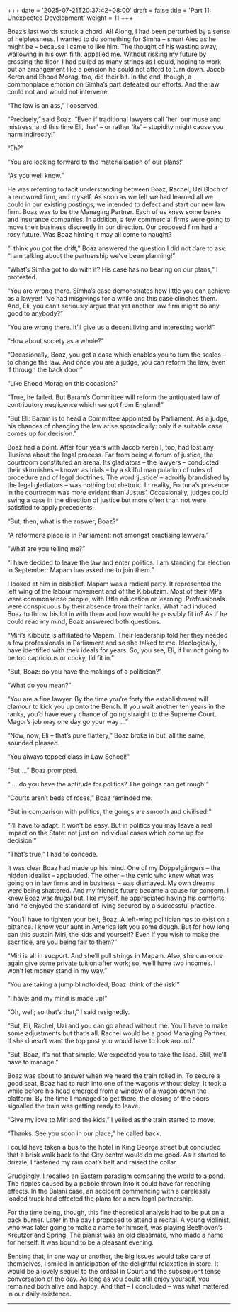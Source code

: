 +++
date = '2025-07-21T20:37:42+08:00'
draft = false
title = 'Part 11: Unexpected Development'
weight = 11
+++


Boaz’s last words struck a chord. All Along, I had been perturbed by a sense of helplessness. I wanted to do something for Simha – smart Alec as he might be – because I came to like him. The thought of his wasting away, wallowing in his own filth, appalled me. Without risking my future by crossing the floor, I had pulled as many strings as I could, hoping to work out an arrangement like a pension he could not afford to turn down. Jacob Keren and Ehood Morag, too, did their bit. In the end, though, a commonplace emotion on Simha’s part defeated our efforts. And the law could not and would not intervene.

“The law is an ass,” I observed.

“Precisely,” said Boaz. “Even if traditional lawyers call ‘her’ our muse and mistress; and this time Eli, ‘her’ – or rather ‘its’ – stupidity might cause you harm indirectly!”

“Eh?”

“You  are looking forward to the materialisation of our plans!”

“As you well know.” 

He was referring to tacit understanding between Boaz, Rachel, Uzi Bloch of a renowned firm, and myself. As soon as we felt we had learned all we could in our existing postings, we intended to defect and start our new law firm. Boaz was to be the Managing Partner. Each of us knew some banks and insurance companies. In addition, a few  commercial firms were going to move their business discreetly in our direction. Our proposed firm had a rosy future. Was Boaz hinting it may all come to naught? 

“I think you got the drift,” Boaz answered the question I did not dare to ask. “I am talking about the partnership we’ve been planning!”

“What’s Simha got to do with it? His case has no bearing on our plans,” I protested.  

“You are wrong there. Simha’s case demonstrates how little you can achieve as a lawyer! I’ve had misgivings for a while and this case clinches them. And, Eli,  you can’t seriously argue that yet another law firm might do any good to anybody?”

“You are wrong there. It’ll give us  a decent living and interesting work!”

“How about society as a whole?”

“Occasionally, Boaz, you get a case which enables you to turn the scales – to change the law. And once you are a judge, you can reform the law, even if through the back door!”

“Like Ehood Morag on this occasion?”

“True, he failed. But Baram’s Committee will reform the antiquated law of contributory negligence which we got from England!”

“But Eli: Baram is to head a Committee appointed by Parliament. As a judge, his chances of changing the law arise sporadically: only if a suitable case comes up for decision.”

Boaz had a point. After four years with Jacob Keren I, too, had lost any illusions about the legal process. Far from being a forum of justice, the courtroom constituted an arena. Its gladiators – the lawyers – conducted their skirmishes – known as trials – by a skilful manipulation of rules of procedure and of legal doctrines. The word ‘justice’ – adroitly brandished by the legal gladiators – was nothing but rhetoric. In reality, Fortuna’s presence in the courtroom was more evident than Justus’. Occasionally, judges could swing a case in the direction of justice but more often than not were satisfied to apply precedents.   

“But, then, what is the answer, Boaz?” 

“A reformer’s place is in Parliament: not amongst practising lawyers.”

“What are you telling me?”

“I have decided to leave the law and enter politics. I am standing for election in September: Mapam has asked me to join them.”

I looked at him in disbelief. Mapam was a radical party. It represented the left wing of the labour movement and of the Kibbutzim. Most of their MPs were commonsense people, with little education or learning. Professionals were conspicuous by their absence from their ranks. What had induced Boaz to throw his lot in with them and how would he possibly fit in? As if he could read my mind, Boaz answered both questions. 

“Miri’s Kibbutz is affiliated to Mapam. Their leadership told her they needed a few professionals in Parliament and so she talked to me. Ideologically, I have identified with their ideals for years. So, you see, Eli, if I’m not going to be too capricious or cocky, I’d fit in.”

“But, Boaz: do you have the makings of a politician?”

“What do you mean?”

“You are a fine lawyer. By the time you’re forty the establishment will  clamour to kick you up onto the Bench. If you wait another ten years in the ranks, you’d have every chance of going straight to the Supreme Court. Magor’s job may one day go your way …”

“Now, now, Eli – that’s pure flattery,” Boaz broke in but, all the same, sounded pleased.

“You always topped class in Law School!”

“But …” Boaz prompted.

“ … do you have the aptitude for politics? The goings can get rough!”

“Courts aren’t  beds of roses,” Boaz reminded me.

“But in comparison with politics, the goings are smooth and civilised!”

“I’ll have to adapt. It won’t be easy.  But in politics you may leave a real impact on the State: not just on individual cases which come up for decision.”

“That’s  true,” I had to concede.

It was clear Boaz had made up his mind. One of my Doppelgängers – the hidden idealist –   applauded. The other – the cynic who knew what was going on in law firms and in business – was dismayed. My own dreams were being shattered. And my friend’s future became a cause for concern. I knew Boaz was frugal but, like myself, he appreciated having his comforts; and he enjoyed the standard of living secured by a successful practice.

“You’ll have to tighten your belt, Boaz. A left-wing politician has to exist on a pittance. I know your aunt in America left you some dough. But for how long can this sustain Miri, the kids and yourself? Even if you wish to make the sacrifice, are you being fair to them?”

“Miri is all in support. And she’ll pull strings in Mapam.  Also, she can once again give some private tuition after work; so, we’ll have two incomes.  I won’t let money stand in my way.”

“You are taking a jump blindfolded, Boaz: think of the risk!”

“I have; and my mind is made up!”

“Oh, well; so that’s that,” I said resignedly.

“But, Eli, Rachel, Uzi and you can go ahead without me. You’ll have to make some adjustments but that’s all. Rachel would be a good Managing Partner. If she doesn’t want the top post you would have to look around.”

“But, Boaz, it’s not that simple. We expected you to take the lead. Still, we’ll have to manage.”


Boaz was about to answer when we heard the train rolled in. To secure a good seat, Boaz had to rush into one of the wagons without delay. It took a while before his head emerged from a window of a wagon down the platform. By the time I managed to get there, the closing of the doors signalled the train was getting ready to leave. 

“Give my love to Miri and the kids,” I yelled as the train started to move.

“Thanks. See you soon in our place,” he called back.     

I could have taken a bus to the hotel in King George street but concluded that a brisk walk back to the City centre would do me good. As it started to drizzle, I fastened my rain coat’s belt and raised the collar.

Grudgingly, I recalled an Eastern paradigm comparing the world to a  pond. The ripples caused by a pebble thrown into it could have far reaching effects. In the Balani case, an accident commencing with a carelessly loaded truck had effected the plans for a new legal partnership.

For the time being, though, this fine theoretical analysis had to be put on a back burner. Later in the day I proposed to attend a recital. A  young violinist, who was later going to make a name for himself, was playing Beethoven’s Kreutzer and Spring. The pianist was an old classmate, who made a name for herself. It was bound to be a pleasant evening.

Sensing that, in one way or another, the big issues would take care of themselves, I smiled in anticipation of the delightful relaxation in store. It would be a lovely sequel to the ordeal in Court  and the subsequent tense conversation of the day. As long as you could still enjoy yourself, you remained both alive and happy. And that – I concluded – was what mattered in our daily existence.

****